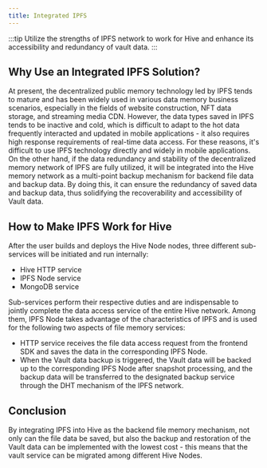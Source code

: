 ```yaml
---
title: Integrated IPFS
---
```


:::tip
Utilize the strengths of IPFS network to work for Hive and enhance its accessibility and redundancy of vault data.
:::

## Why Use an Integrated IPFS Solution?

At present, the decentralized public memory technology led by IPFS tends to mature and has been widely used in various data memory business scenarios, especially in the fields of website construction, NFT data storage, and streaming media CDN. However, the data types saved in IPFS tends to be inactive and cold, which is difficult to adapt to the hot data frequently interacted and updated in mobile applications - it also requires high response requirements of real-time data access. For these reasons, it's difficult to use IPFS technology directly and widely in mobile applications.
On the other hand, if the data redundancy and stability of the decentralized memory network of IPFS are fully utilized, it will be integrated into the Hive memory network as a multi-point backup mechanism for backend file data and backup data. By doing this, it can ensure the redundancy of saved data and backup data, thus solidifying the recoverability and accessibility of Vault data.

## How to Make IPFS Work for Hive

After the user builds and deploys the Hive Node nodes, three different sub-services will be initiated and run internally:

- Hive HTTP service
- IPFS Node service
- MongoDB service

Sub-services perform their respective duties and are indispensable to jointly complete the data access service of the entire Hive network. Among them, IPFS Node takes advantage of the characteristics of IPFS and is used for the following two aspects of file memory services:

- HTTP service receives the file data access request from the frontend SDK and saves the data in the corresponding IPFS Node.
- When the Vault data backup is triggered, the Vault data will be backed up to the corresponding IPFS Node after snapshot processing, and the backup data will be transferred to the designated backup service through the DHT mechanism of the IPFS network.

## Conclusion

By integrating IPFS into Hive as the backend file memory mechanism, not only can the file data be saved, but also the backup and restoration of the Vault data can be implemented with the lowest cost - this means that the vault service can be migrated among different Hive Nodes.

